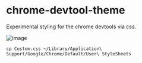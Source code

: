 # chrome-devtool-theme

Experimental styling for the chrome devtools via css.

![image](http://i.imgur.com/qfXlS.png)

`cp Custom.css ~/Library/Application\ Support/Google/Chrome/Default/User\ StyleSheets`